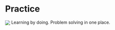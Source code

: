 # Practice
<a>
    <img src="https://www.codewars.com/users/skilldeliver/badges/large" align="center">
</a>
Learning by doing.  Problem solving in one place.
